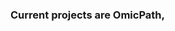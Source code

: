 ### Current projects are OmicPath, 

<!---
- 👋 Hi, I’m @CBIIT-CGBB
- 👀 I’m interested in ...
- 🌱 I’m currently learning ...
- 💞️ I’m looking to collaborate on ...
- 📫 How to reach me ...
CBIIT-CGBB/CBIIT-CGBB is a ✨ special ✨ repository because its `README.md` (this file) appears on your GitHub profile.
You can click the Preview link to take a look at your changes.
--->
